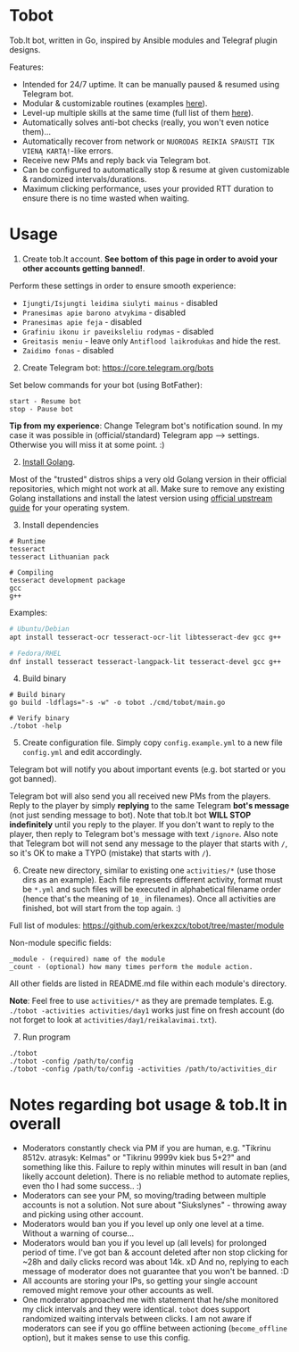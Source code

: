 # Tobot

Tob.lt bot, written in Go, inspired by Ansible modules and Telegraf plugin designs.

Features:
 * Intended for 24/7 uptime. It can be manually paused & resumed using Telegram bot.
 * Modular & customizable routines (examples [here](https://github.com/erkexzcx/tobot/tree/master/activities)).
 * Level-up multiple skills at the same time (full list of them [here](https://github.com/erkexzcx/tobot/tree/master/module)).
 * Automatically solves anti-bot checks (really, you won't even notice them)...
 * Automatically recover from network or `NUORODAS REIKIA SPAUSTI TIK VIENĄ KARTĄ!`-like errors.
 * Receive new PMs and reply back via Telegram bot.
 * Can be configured to automatically stop & resume at given customizable & randomized intervals/durations.
 * Maximum clicking performance, uses your provided RTT duration to ensure there is no time wasted when waiting.

# Usage

1. Create tob.lt account. **See bottom of this page in order to avoid your other accounts getting banned!**.

Perform these settings in order to ensure smooth experience:
* `Ijungti/Isjungti leidima siulyti mainus` - disabled
* `Pranesimas apie barono atvykima` - disabled
* `Pranesimas apie feja` - disabled
* `Grafiniu ikonu ir paveiksleliu rodymas` - disabled
* `Greitasis meniu` - leave only `Antiflood laikrodukas` and hide the rest.
* `Zaidimo fonas` - disabled

2. Create Telegram bot: https://core.telegram.org/bots

Set below commands for your bot (using BotFather):
```
start - Resume bot
stop - Pause bot
```

**Tip from my experience**: Change Telegram bot's notification sound. In my case it was possible in (official/standard) Telegram app --> settings. Otherwise you will miss it at some point. :)

2. [Install Golang](https://golang.org/doc/install).

Most of the "trusted" distros ships a very old Golang version in their official repositories, which might not work at all. Make sure to remove any existing Golang installations and install the latest version using [official upstream guide](https://golang.org/doc/install) for your operating system.

3. Install dependencies

```
# Runtime
tesseract
tesseract Lithuanian pack

# Compiling
tesseract development package
gcc
g++
```

Examples:
```bash
# Ubuntu/Debian
apt install tesseract-ocr tesseract-ocr-lit libtesseract-dev gcc g++

# Fedora/RHEL
dnf install tesseract tesseract-langpack-lit tesseract-devel gcc g++
```

4. Build binary
```
# Build binary
go build -ldflags="-s -w" -o tobot ./cmd/tobot/main.go

# Verify binary
./tobot -help
```

5. Create configuration file. Simply copy `config.example.yml` to a new file `config.yml` and edit accordingly.

Telegram bot will notify you about important events (e.g. bot started or you got banned).

Telegram bot will also send you all received new PMs from the players. Reply to the player by simply **replying** to the same Telegram **bot's message** (not just sending message to bot). Note that tob.lt bot **WILL STOP indefinitely** until you reply to the player. If you don't want to reply to the player, then reply to Telegram bot's message with text `/ignore`. Also note that Telegram bot will not send any message to the player that starts with `/`, so it's OK to make a TYPO (mistake) that starts with `/`).

6. Create new directory, similar to existing one `activities/*` (use those dirs as an example). Each file represents different activity, format must be `*.yml` and such files will be executed in alphabetical filename order (hence that's the meaning of `10_` in filenames). Once all activities are finished, bot will start from the top again. :)

Full list of modules: https://github.com/erkexzcx/tobot/tree/master/module

Non-module specific fields:
```
_module - (required) name of the module
_count - (optional) how many times perform the module action. 
```

All other fields are listed in README.md file within each module's directory.

**Note**: Feel free to use `activities/*` as they are premade templates. E.g. `./tobot -activities activities/day1` works just fine on fresh account (do not forget to look at `activities/day1/reikalavimai.txt`).

7. Run program
```
./tobot
./tobot -config /path/to/config
./tobot -config /path/to/config -activities /path/to/activities_dir
```

# Notes regarding bot usage & tob.lt in overall
  - Moderators constantly check via PM if you are human, e.g. "Tikrinu 8512v. atrasyk: Kelmas" or "Tikrinu 9999v kiek bus 5+2?" and something like this. Failure to reply within minutes will result in ban (and likelly account deletion). There is no reliable method to automate replies, even tho I had some success.. :)
  - Moderators can see your PM, so moving/trading between multiple accounts is not a solution. Not sure about "Siukslynes" - throwing away and picking using other account.
  - Moderators would ban you if you level up only one level at a time. Without a warning of course...
  - Moderators would ban you if you level up (all levels) for prolonged period of time. I've got ban & account deleted after non stop clicking for ~28h and daily clicks record was about 14k. xD And no, replying to each message of moderator does not guarantee that you won't be banned. :D
  - All accounts are storing your IPs, so getting your single account removed might remove your other accounts as well.
  - One moderator approached me with statement that he/she monitored my click intervals and they were identical. `tobot` does support randomized waiting intervals between clicks. I am not aware if moderators can see if you go offline between actioning (`become_offline` option), but it makes sense to use this config.
